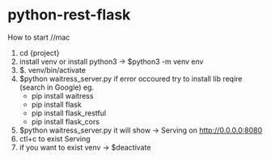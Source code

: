 # python-rest-flask

How to start
//mac
1. cd {project}
2. install venv or install python3 -> $python3 -m venv env
3. $. venv/bin/activate
4. $python waitress_server.py if error occoured try to install lib reqire
   (search in Google)
   eg.
   - pip install waitress
   - pip install flask
   - pip install flask_restful
   - pip install flask_cors 
5. $python waitress_server.py
   it will show -> Serving on http://0.0.0.0:8080
6. ctl+c to exist Serving
7. if you want to exist venv -> $deactivate
